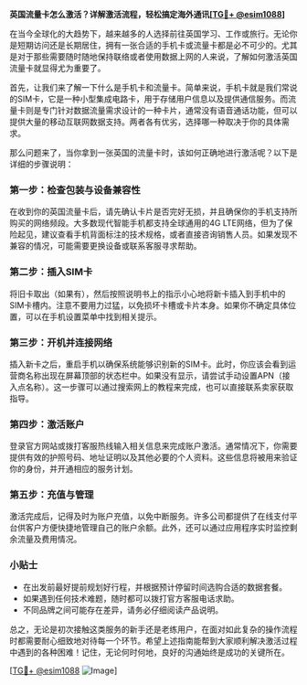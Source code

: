 **英国流量卡怎么激活？详解激活流程，轻松搞定海外通讯[[TG💪+ @esim1088](https://t.me/s/esim1088)]**

在当今全球化的大趋势下，越来越多的人选择前往英国学习、工作或旅行。无论你是短期访问还是长期居住，拥有一张合适的手机卡或流量卡都是必不可少的。尤其是对于那些需要随时随地保持联络或者使用数据上网的人来说，了解如何激活英国流量卡就显得尤为重要了。

首先，让我们来了解一下什么是手机卡和流量卡。简单来说，手机卡就是我们常说的SIM卡，它是一种小型集成电路卡，用于存储用户信息以及提供通信服务。而流量卡则是专门针对数据流量需求设计的一种卡片，通常没有语音通话功能，但可以提供大量的移动互联网数据支持。两者各有优劣，选择哪一种取决于你的具体需求。

那么问题来了，当你拿到一张英国的流量卡时，该如何正确地进行激活呢？以下是详细的步骤说明：

### **第一步：检查包装与设备兼容性**
在收到你的英国流量卡后，请先确认卡片是否完好无损，并且确保你的手机支持所购买的网络频段。大多数现代智能手机都支持全球通用的4G LTE网络，但为了保险起见，建议查看手机背面标注的技术规格，或者直接咨询销售人员。如果发现不兼容的情况，可能需要更换设备或联系客服寻求帮助。

### **第二步：插入SIM卡**
将旧卡取出（如果有），然后按照说明书上的指示小心地将新卡插入到手机中的SIM卡槽内。注意不要用力过猛，以免损坏卡槽或卡片本身。如果你不确定具体位置，可以在手机设置菜单中找到相关提示。

### **第三步：开机并连接网络**
插入新卡之后，重启手机以确保系统能够识别新的SIM卡。此时，你应该会看到运营商名称出现在屏幕顶部的状态栏中。如果没有显示，请尝试手动设置APN（接入点名称）。这一步骤可以通过搜索网上的教程来完成，也可以直接联系卖家获取指导。

### **第四步：激活账户**
登录官方网站或拨打客服热线输入相关信息来完成账户激活。通常情况下，你需要提供有效的护照号码、地址证明以及其他必要的个人资料。这些信息将被用来验证你的身份，并开通相应的服务计划。

### **第五步：充值与管理**
激活完成后，记得及时为账户充值，以免中断服务。许多公司都提供了在线支付平台供客户方便快捷地管理自己的账户余额。此外，还可以通过应用程序实时监控剩余流量及费用情况。

### **小贴士**
- 在出发前最好提前规划好行程，并根据预计停留时间选购合适的数据套餐。
- 如果遇到任何技术难题，随时都可以拨打官方客服电话求助。
- 不同品牌之间可能存在差异，请务必仔细阅读产品说明。

总之，无论是初次接触这类服务的新手还是老练用户，在面对如此复杂的操作流程时都需要耐心细致地对待每一个环节。希望上述指南能帮到大家顺利解决激活过程中遇到的各种困难！记住，无论何时何地，良好的沟通始终是成功的关键所在。

[[TG💪+ @esim1088](https://t.me/s/esim1088) ![Image](https://i.postimg.cc/4NQfJmqS/Snipaste-2025-05-13-00-14-12.png)]